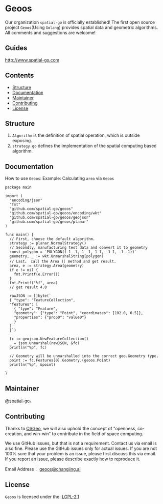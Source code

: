 # Geoos
Our organization `spatial-go` is officially established! The first open source project `Geoos`(Using `Golang`) provides spatial data and geometric algorithms.
All comments and suggestions are welcome!

## Guides

http://www.spatial-go.com

## Contents

- [Structure](#Structure)
- [Documentation](#Documentation)
- [Maintainer](#Maintainer)
- [Contributing](#Contributing)
- [License](#License)



## Structure
1. `Algorithm` is the definition of spatial operation, which is outside exposing.
2. `strategy.go` defines the implementation of the spatial computing based algorithm.

## Documentation
How to use `Geoos`:
Example: Calculating `area` via `Geoos`
```
package main

import (
  "encoding/json"
  "fmt"
  "github.com/spatial-go/geoos"
  "github.com/spatial-go/geoos/encoding/wkt"
  "github.com/spatial-go/geoos/geojson"
  "github.com/spatial-go/geoos/planar"
)

func main() {
  // First, choose the default algorithm.
  strategy := planar.NormalStrategy()
  // Secondly, manufacturing test data and convert it to geometry
  const polygon = `POLYGON((-1 -1, 1 -1, 1 1, -1 1, -1 -1))`
  geometry, _ := wkt.UnmarshalString(polygon)
  // Last， call the Area () method and get result.
  area, e := strategy.Area(geometry)
  if e != nil {
    fmt.Printf(e.Error())
  }
  fmt.Printf("%f", area)
  // get result 4.0

  rawJSON := []byte(`
  { "type": "FeatureCollection",
  "features": [
    { "type": "Feature",
    "geometry": {"type": "Point", "coordinates": [102.0, 0.5]},
    "properties": {"prop0": "value0"}
    }
  ]
  }`)

  fc := geojson.NewFeatureCollection()
  _ = json.Unmarshal(rawJSON, &fc)
  println("%p", fc)

  // Geometry will be unmarshalled into the correct geo.Geometry type.
  point := fc.Features[0].Geometry.(geoos.Point)
  println("%p", &point)

}

```

## Maintainer

[@spatial-go](https://github.com/spatial-go)。

## Contributing

Thanks to [OSGeo](https://www.osgeo.org/), we will also uphold the concept of "openness, co-creation, and win-win" to contribute in the field of space computing.

We use GitHub issues, but that is not a requirement. Contact us via email is also fine. Please use the GitHub issues only for actual issues. If you are not 100% sure that your problem is an issue, please first discuss this via email. If you report an issue, please describe exactly how to reproduce it.

Email Address： [geoos@changjing.ai](geoos@changjing.ai)

## License
`Geoos` is licensed under the:
[LGPL-2.1 ](LICENSE)